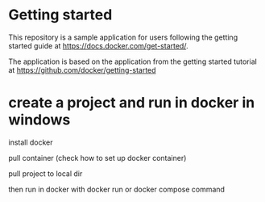 # Getting started

This repository is a sample application for users following the getting started guide at https://docs.docker.com/get-started/.

The application is based on the application from the getting started tutorial at https://github.com/docker/getting-started


# create a project and run in docker in windows 

install docker

pull container (check how to set up docker container)

pull project to local dir

then run in docker with docker run or docker compose command
